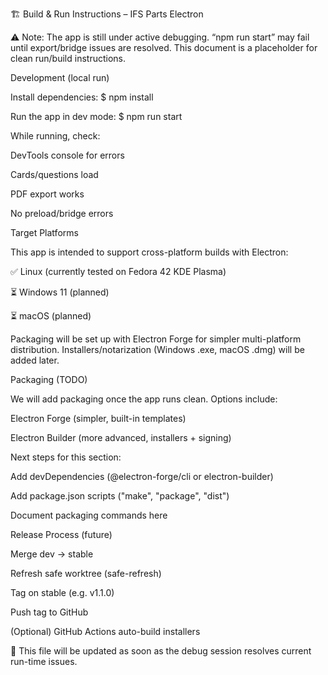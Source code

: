 🏗 Build & Run Instructions – IFS Parts Electron

⚠️ Note: The app is still under active debugging.
“npm run start” may fail until export/bridge issues are resolved.
This document is a placeholder for clean run/build instructions.

Development (local run)

Install dependencies:
$ npm install

Run the app in dev mode:
$ npm run start

While running, check:

DevTools console for errors

Cards/questions load

PDF export works

No preload/bridge errors

Target Platforms

This app is intended to support cross-platform builds with Electron:

✅ Linux (currently tested on Fedora 42 KDE Plasma)

⏳ Windows 11 (planned)

⏳ macOS (planned)

Packaging will be set up with Electron Forge for simpler multi-platform distribution.
Installers/notarization (Windows .exe, macOS .dmg) will be added later.

Packaging (TODO)

We will add packaging once the app runs clean. Options include:

Electron Forge (simpler, built-in templates)

Electron Builder (more advanced, installers + signing)

Next steps for this section:

Add devDependencies (@electron-forge/cli or electron-builder)

Add package.json scripts ("make", "package", "dist")

Document packaging commands here

Release Process (future)

Merge dev → stable

Refresh safe worktree (safe-refresh)

Tag on stable (e.g. v1.1.0)

Push tag to GitHub

(Optional) GitHub Actions auto-build installers

📌 This file will be updated as soon as the debug session resolves current run-time issues.